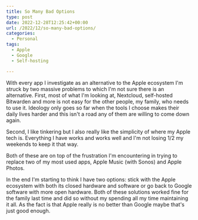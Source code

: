 ```yaml
---
title: So Many Bad Options
type: post
date: 2022-12-28T12:25:42+00:00
url: /2022/12/so-many-bad-options/
categories:
  - Personal
tags:
  - Apple
  - Google
  - Self-hosting

---
```

With every app I investigate as an alternative to the Apple ecosystem I'm struck by two massive problems to which I'm not sure there is an alternative.
First, most of what I'm looking at, Nextcloud, self-hosted Bitwarden and more is not easy for the other people, my family, who needs to use it. Ideology only goes so far when the tools I choose makes their daily lives harder and this isn't a road any of them are willing to come down again.

Second, I like tinkering but I also really like the simplicity of where my Apple tech is. Everything I have works and works well and I'm not losing 1/2 my weekends to keep it that way.

Both of these are on top of the frustration I'm encountering in trying to replace two of my most used apps, Apple Music (with Sonos) and Apple Photos.

In the end I'm starting to think I have two options: stick with the Apple ecosystem with both its closed hardware and software or go back to Google software with more open hardware. Both of these solutions worked fine for the family last time and did so without my spending all my time maintaining it all. As the fact is that Apple really is no better than Google maybe that's just good enough.